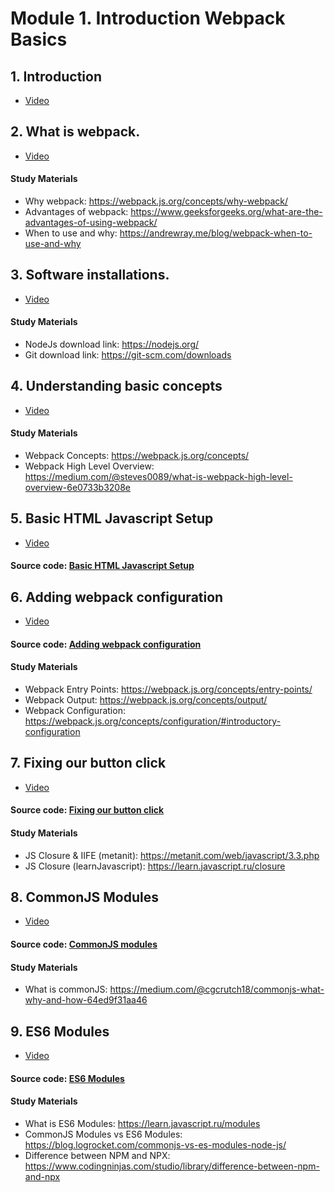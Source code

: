 # Module 1. Introduction Webpack Basics
## 1. Introduction
- [Video](https://www.youtube.com/watch?v=0vNI5cVF3go&ab_channel=kamaz.v8)

## 2. What is webpack.
- [Video](https://www.youtube.com/watch?v=4pSsmv7KdaQ&ab_channel=kamaz.v8)

#### Study Materials
- Why webpack: https://webpack.js.org/concepts/why-webpack/
- Advantages of webpack: https://www.geeksforgeeks.org/what-are-the-advantages-of-using-webpack/
- When to use and why: https://andrewray.me/blog/webpack-when-to-use-and-why

## 3. Software installations.
- [Video](https://www.youtube.com/watch?v=5mo113eTqhs&ab_channel=kamaz.v8)

#### Study Materials
- NodeJs download link: https://nodejs.org/
- Git download link: https://git-scm.com/downloads

## 4. Understanding basic concepts
- [Video](https://www.youtube.com/watch?v=VIRC0Th1r6c&ab_channel=kamaz.v8)

#### Study Materials
- Webpack Concepts: https://webpack.js.org/concepts/
- Webpack High Level Overview: https://medium.com/@steves0089/what-is-webpack-high-level-overview-6e0733b3208e

## 5. Basic HTML Javascript Setup
- [Video](https://youtu.be/zGW7uZ26ZB4)

#### Source code: [Basic HTML Javascript Setup](https://github.com/yaskutsWeb/webpack-course/tree/master/source/module%201/1.%20Basic%20HTML%20Javascript%20Setup%20%5Blesson%205%5D)

## 6. Adding webpack configuration
- [Video](https://youtu.be/W7PiiiiM6cc)

#### Source code: [Adding webpack configuration](https://github.com/yaskutsWeb/webpack-course/tree/master/source/module%201/2.%20Adding%20webpack%20configuration%20%5Blesson%206%5D)

#### Study Materials
- Webpack Entry Points: https://webpack.js.org/concepts/entry-points/
- Webpack Output: https://webpack.js.org/concepts/output/
- Webpack Configuration: https://webpack.js.org/concepts/configuration/#introductory-configuration

## 7. Fixing our button click
- [Video](https://youtu.be/XzMdjlO6zeU)

#### Source code: [Fixing our button click](https://github.com/yaskutsWeb/webpack-course/tree/master/source/module%201/3.%20Fixing%20our%20button%20click%20%5Blesson%207%5D)

#### Study Materials
- JS Closure & IIFE (metanit): https://metanit.com/web/javascript/3.3.php
- JS Closure (learnJavascript): https://learn.javascript.ru/closure

## 8. CommonJS Modules
- [Video](https://youtu.be/gwzjyGhVMAo)

#### Source code: [CommonJS modules](https://github.com/yaskutsWeb/webpack-course/tree/master/source/module%201/4.%20CommonJS%20modules%20%5Blesson%208%5D)

#### Study Materials
- What is commonJS: https://medium.com/@cgcrutch18/commonjs-what-why-and-how-64ed9f31aa46

## 9.  ES6 Modules
- [Video](https://youtu.be/wFRz8dgQUn8)

#### Source code: [ES6 Modules](https://github.com/yaskutsWeb/webpack-course/tree/master/source/module%201/5.%20ES6%20Modules%20%5Blesson%209%5D)

#### Study Materials
- What is ES6 Modules: https://learn.javascript.ru/modules
- CommonJS Modules vs ES6 Modules: https://blog.logrocket.com/commonjs-vs-es-modules-node-js/
- Difference between NPM and NPX: https://www.codingninjas.com/studio/library/difference-between-npm-and-npx
